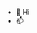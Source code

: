 - 👋 Hi
- 📫 

<!---
jeffmadrona/jeffmadrona is a ✨ special ✨ repository because its `README.md` (this file) appears on your GitHub profile.
You can click the Preview link to take a look at your changes.
--->
